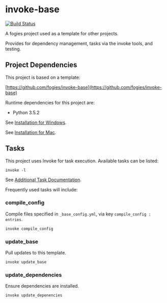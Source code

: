 # invoke-base

[![Build Status](https://travis-ci.org/fogies/invoke-base.svg?branch=master)](https://travis-ci.org/fogies/invoke-base)

A fogies project used as a template for other projects.

Provides for dependency management, tasks via the invoke tools, and testing.

## Project Dependencies

This project is based on a template:

[https://github.com/fogies/invoke-base](https://github.com/fogies/invoke-base)

Runtime dependencies for this project are:
- Python 3.5.2

See [Installation for Windows](https://github.com/fogies/invoke-base/blob/master/readme/install_windows.md).

See [Installation for Mac](https://github.com/fogies/invoke-base/blob/master/readme/install_mac.md).

## Tasks

This project uses Invoke for task execution. Available tasks can be listed:

`invoke -l`

See [Additional Task Documentation](https://github.com/fogies/invoke-base/blob/master/readme/invoke.md).

Frequently used tasks will include:

### compile_config

Compile files specified in `_base_config.yml`, via key `compile_config : entries`.

`invoke compile_config` 

### update_base

Pull updates to this template.

`invoke update_base` 

### update_dependencies

Ensure dependencies are installed.

`invoke update_depenencies` 

